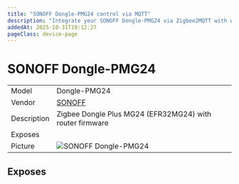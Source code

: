 ```yaml
---
title: "SONOFF Dongle-PMG24 control via MQTT"
description: "Integrate your SONOFF Dongle-PMG24 via Zigbee2MQTT with whatever smart home infrastructure you are using without the vendor's bridge or gateway."
addedAt: 2025-10-31T19:12:27
pageClass: device-page
---
```


<!-- !!!! -->
<!-- ATTENTION: This file is auto-generated through docgen! -->
<!-- You can only edit the "Notes"-Section between the two comment lines "Notes BEGIN" and "Notes END". -->
<!-- Do not use h1 or h2 heading within "## Notes"-Section. -->
<!-- !!!! -->

# SONOFF Dongle-PMG24

|     |     |
|-----|-----|
| Model | Dongle-PMG24  |
| Vendor  | [SONOFF](/supported-devices/#v=SONOFF)  |
| Description | Zigbee Dongle Plus MG24 (EFR32MG24) with router firmware |
| Exposes |  |
| Picture | ![SONOFF Dongle-PMG24](https://www.zigbee2mqtt.io/images/devices/Dongle-PMG24.png) |


<!-- Notes BEGIN: You can edit here. Add "## Notes" headline if not already present. -->


<!-- Notes END: Do not edit below this line -->




## Exposes



